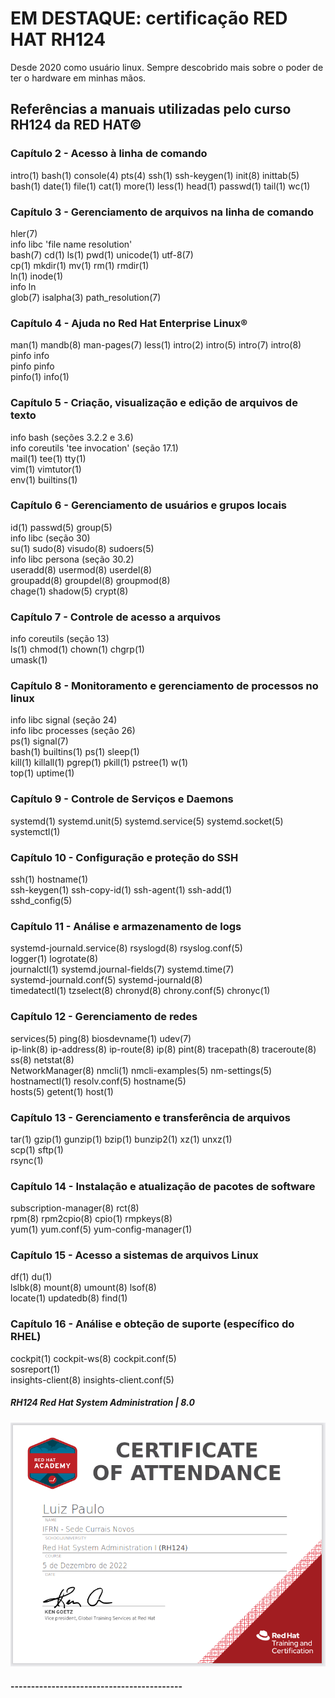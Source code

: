 # EM DESTAQUE: certificação RED HAT RH124

<p>
    Desde 2020 como usuário linux. Sempre descobrido
    mais sobre o poder de ter o hardware em minhas mãos.
</p>

## Referências a manuais utilizadas pelo curso RH124 da RED HAT©

### Capítulo 2 - Acesso à linha de comando

<p>
	intro(1) bash(1) console(4) pts(4) ssh(1) ssh-keygen(1)
	init(8) inittab(5)
	<br>
	bash(1) date(1) file(1) cat(1) more(1)
	less(1) head(1) passwd(1) tail(1) wc(1)
	<br>
</p>

### Capítulo 3 - Gerenciamento de arquivos na linha de comando

<p>
	hler(7)
	<br>
	info libc 'file name resolution'<br> 
	bash(7) cd(1) ls(1) pwd(1) unicode(1) utf-8(7)
	<br>
	cp(1) mkdir(1) mv(1) rm(1) rmdir(1)
	<br>
	ln(1) inode(1)<br>
	info ln 
	<br>
	glob(7) isalpha(3) path_resolution(7)
	<br>
</p>

### Capítulo 4 - Ajuda no Red Hat Enterprise Linux®

<p>
	man(1) mandb(8) man-pages(7) less(1) intro(2) intro(5) 
	intro(7) intro(8)
	<br>
	pinfo info
	<br>pinfo pinfo<br>
	pinfo(1) info(1)
	<br>
</p>

### Capítulo 5 - Criação, visualização e edição de arquivos de texto

<p>
	info bash (seções 3.2.2 e 3.6)<br>
	info coreutils 'tee invocation' (seção 17.1)<br>
	mail(1) tee(1) tty(1)<br>
	vim(1) vimtutor(1)<br>
	env(1) builtins(1)<br>
</p>

### Capítulo 6 - Gerenciamento de usuários e grupos locais

<p>
	id(1) passwd(5) group(5)<br>
	info libc (seção 30)<br>
	su(1) sudo(8) visudo(8) sudoers(5)<br>
	info libc persona (seção 30.2)<br>
	useradd(8) usermod(8) userdel(8)<br>
	groupadd(8) groupdel(8) groupmod(8)<br>
	chage(1) shadow(5) crypt(8)<br>

</p>

### Capítulo 7 - Controle de acesso a arquivos

<p>
	info coreutils (seção 13)<br>
	ls(1) chmod(1) chown(1) chgrp(1)<br>
	umask(1)
</p>

### Capítulo 8 - Monitoramento e gerenciamento de processos no linux

<p>
	info libc signal (seção 24)<br>
	info libc processes (seção 26)<br>
	ps(1) signal(7)<br>
    bash(1) builtins(1) ps(1) sleep(1)<br>
    kill(1) killall(1) pgrep(1) pkill(1) pstree(1) w(1)<br>
    top(1) uptime(1)
</p>

### Capítulo 9 - Controle de Serviços e Daemons

<p>
    systemd(1) systemd.unit(5) systemd.service(5) systemd.socket(5) systemctl(1)
</p>

### Capítulo 10 - Configuração e proteção do SSH

<p>
    ssh(1) hostname(1) <br>
    ssh-keygen(1) ssh-copy-id(1) ssh-agent(1) ssh-add(1) <br>
    sshd_config(5)
</p>

### Capítulo 11 - Análise e armazenamento de logs

<p>
    systemd-journald.service(8) rsyslogd(8) rsyslog.conf(5) <br>
    logger(1) logrotate(8) <br>
    journalctl(1) systemd.journal-fields(7) systemd.time(7) <br>
    systemd-journald.conf(5) systemd-journald(8) <br>
    timedatectl(1) tzselect(8) chronyd(8) chrony.conf(5) chronyc(1)
</p>

### Capítulo 12 - Gerenciamento de redes

<p>
    services(5) ping(8) biosdevname(1) udev(7)<br>
    ip-link(8) ip-address(8) ip-route(8) ip(8) pint(8) tracepath(8)
    traceroute(8) ss(8) netstat(8)<br>
    NetworkManager(8) nmcli(1) nmcli-examples(5) nm-settings(5) hostnamectl(1)
    resolv.conf(5) hostname(5)<br>
    hosts(5) getent(1) host(1)
</p>

### Capítulo 13 - Gerenciamento e transferência de arquivos

<p>
    tar(1) gzip(1) gunzip(1) bzip(1) bunzip2(1) xz(1) unxz(1)<br>
    scp(1) sftp(1)<br>
    rsync(1)
</p>

### Capítulo 14 - Instalação e atualização de pacotes de software

<p>
    subscription-manager(8) rct(8)<br>
    rpm(8) rpm2cpio(8) cpio(1) rmpkeys(8)<br>
    yum(1) yum.conf(5) yum-config-manager(1)
</p>

### Capítulo 15 - Acesso a sistemas de arquivos Linux

<p>
    df(1) du(1)<br>
    lslbk(8) mount(8) umount(8) lsof(8)<br>
    locate(1) updatedb(8) find(1)
</p>

### Capítulo 16 - Análise e obteção de suporte (específico do RHEL)

<p>
    cockpit(1) cockpit-ws(8) cockpit.conf(5)<br>
    sosreport(1)<br>
    insights-client(8) insights-client.conf(5)
</p>

##### RH124 Red Hat System Administration | 8.0

<img src='./Certificado.png'/>

#### ------------------------------------------
